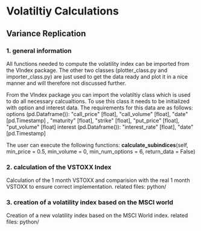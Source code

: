 # Volatiltiy Calculations
## Variance Replication
### 1. general information
All functions needed to compute the volatility index can be imported from the VIndex package. The other two classes (plotter_class.py and importer_class.py) are just used to get the data ready and plot it in a nice manner and will therefore not discussed further.

From the VIndex package you can import the volatiltiy class which is used to do all necessary calcualtions. 
To use this class it needs to be initialized with option and interest data. The requirements for this data are as follows:
options (pd.Dataframe()): "call_price" [float], "call_volume" [float], "date" [pd.Timestamp] , "maturity" [float], "strike" [float], "put_price" [float], "put_volume" [float]
interest (pd.Dataframe()): "interest_rate" [float], "date" [pd.Timestamp]

The user can execute the following functions:
<b>calculate_subindices</b>(self, min_price = 0.5, min_volume = 0, min_num_options = 6, return_data = False)

### 2. calculation of the VSTOXX Index
Calculation of the 1 month VSTOXX and comparision with the real 1 month VSTOXX to ensure correct implementation.
related files: python/

### 3. creation of a volatility index based on the MSCI world
Creation of a new volatility index based on the MSCI World index.
related files: python/
